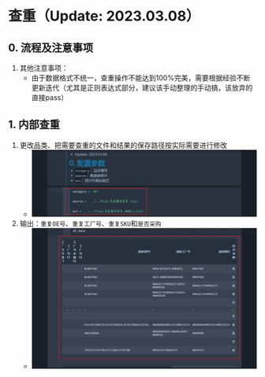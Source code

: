 # 查重（Update: 2023.03.08）
## 0. 流程及注意事项
1. 其他注意事项：
    - 由于数据格式不统一，查重操作不能达到100%完美，需要根据经验不断更新迭代（尤其是正则表达式部分，建议该手动整理的手动搞，该放弃的直接pass）

## 1. 内部查重
1. 更改品类、把需要查重的文件和结果的保存路径按实际需要进行修改
    - ![alt pic_1_1](./pic/pic_1_1.png)
2. 输出：`重复OE号`、`重复工厂号`、`重复SKU`和`是否采购`
    - ![alt pic_1_2](./pic/pic_1_2.png)